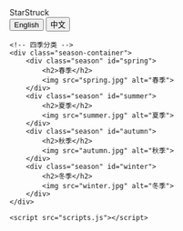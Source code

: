 <!DOCTYPE html>
<html lang="zh">
<head>
    <meta charset="UTF-8">
    <meta name="viewport" content="width=device-width, initial-scale=1.0">
    <title>StarStruck - 个人品牌服装</title>
    <link rel="stylesheet" href="styles.css">
</head>
<body>
    <!-- 导航栏 -->
    <nav>
        <div class="logo">StarStruck</div>
        <div class="language-switch">
            <button id="lang-en">English</button>
            <button id="lang-cn">中文</button>
        </div>
    </nav>

    <!-- 四季分类 -->
    <div class="season-container">
        <div class="season" id="spring">
            <h2>春季</h2>
            <img src="spring.jpg" alt="春季">
        </div>
        <div class="season" id="summer">
            <h2>夏季</h2>
            <img src="summer.jpg" alt="夏季">
        </div>
        <div class="season" id="autumn">
            <h2>秋季</h2>
            <img src="autumn.jpg" alt="秋季">
        </div>
        <div class="season" id="winter">
            <h2>冬季</h2>
            <img src="winter.jpg" alt="冬季">
        </div>
    </div>

    <script src="scripts.js"></script>
</body>
</html>
